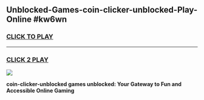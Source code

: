 
## Unblocked-Games-coin-clicker-unblocked-Play-Online #kw6wn
<h3>
<a href="https://news.freeplayer.one?title=coin-clicker-unblocked&ref=3">CLICK TO PLAY</a></h3>
<hr>

<h3>
<a href="https://news.freeplayer.one?title=coin-clicker-unblocked&ref=3">CLICK 2 PLAY</a>
  
</h3>

<a href="https://news.freeplayer.one?title=coin-clicker-unblocked&ref=3"><img src="https://clearcache.store/games.png"></a>


**coin-clicker-unblocked games unblocked: Your Gateway to Fun and Accessible Online Gaming**
